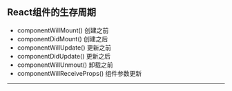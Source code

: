 ## React组件的生存周期

- componentWillMount() 创建之前
- componentDidMount() 创建之后
- componentWillUpdate() 更新之前
- componentDidUpdate() 更新之后
- componentWillUnmout() 卸载之前
- componentWillReceiveProps() 组件参数更新
---
